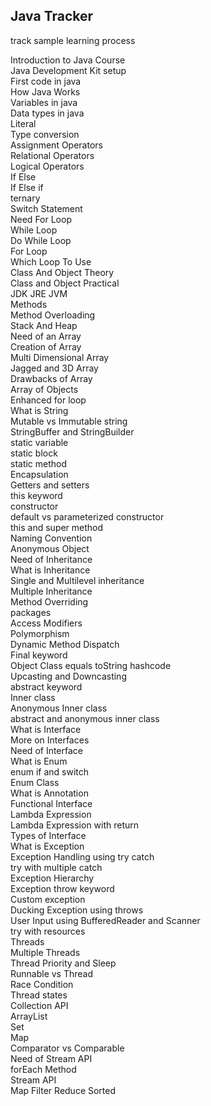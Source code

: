 ## Java Tracker<br>

track sample learning process<br>

 Introduction to Java Course <br>
 Java Development Kit setup <br>
 First code in java <br>
 How Java Works<br>
 Variables in java<br>
 Data types in java<br>
 Literal<br>
 Type conversion<br>
 Assignment Operators<br>
 Relational Operators<br>
 Logical Operators<br>
 If Else<br>
 If Else if<br>
 ternary<br>
 Switch Statement<br>
 Need For Loop<br>
 While Loop<br>
 Do While Loop<br>
 For Loop<br>
 Which Loop To Use<br>
 Class And Object Theory<br>
 Class and Object Practical<br>
 JDK JRE JVM<br>
 Methods<br>
 Method Overloading<br>
 Stack And Heap<br>
 Need of an Array<br>
 Creation of Array<br>
 Multi Dimensional Array<br>
 Jagged and 3D Array<br>
 Drawbacks of Array<br>
 Array of Objects<br>
 Enhanced for loop<br>
 What is String<br>
 Mutable vs Immutable string<br>
 StringBuffer and StringBuilder<br>
 static variable<br>
 static block<br>
 static method<br>
 Encapsulation<br>
 Getters and setters<br>
 this keyword<br>
 constructor<br>
 default vs parameterized constructor<br>
 this and super method<br>
Naming Convention<br>
Anonymous Object<br>
Need of Inheritance<br>
What is Inheritance<br>
Single and Multilevel inheritance<br>
Multiple Inheritance<br>
Method Overriding<br>
packages<br>
Access Modifiers<br>
Polymorphism<br>
Dynamic Method Dispatch<br>
Final keyword<br>
Object Class equals toString hashcode<br>
Upcasting and Downcasting<br>
abstract keyword<br>
Inner class<br>
Anonymous Inner class<br>
abstract and anonymous inner class<br>
What is Interface<br>
More on Interfaces<br>
Need of Interface<br>
What is Enum<br>
enum if and switch<br>
Enum Class<br>
What is Annotation<br>
Functional Interface<br>
Lambda Expression<br>
Lambda Expression with return<br>
Types of Interface<br>
What is Exception<br>
Exception Handling using try catch<br>
try with multiple catch<br>
Exception Hierarchy<br>
Exception throw keyword<br>
Custom exception<br>
Ducking Exception using throws<br>
User Input using BufferedReader and Scanner<br>
try with resources<br>
Threads<br>
Multiple Threads<br>
Thread Priority and Sleep<br>
Runnable vs Thread<br>
Race Condition<br>
Thread states<br>
Collection API<br>
ArrayList<br>
Set<br>
Map<br>
Comparator vs Comparable<br>
Need of Stream API<br>
forEach Method<br>
Stream API<br>
Map Filter Reduce Sorted<br>